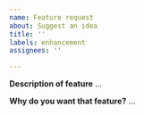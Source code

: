 ```yaml
---
name: Feature request
about: Suggest an idea
title: ''
labels: enhancement
assignees: ''

---
```


**Description of feature**
...

**Why do you want that feature?**
...
